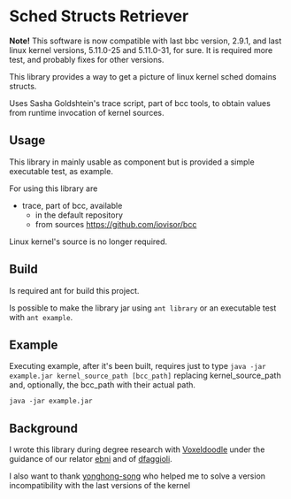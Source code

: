 # Sched Structs Retriever

**Note!** This software is now compatible with last bbc version, 2.9.1, and last
linux kernel versions, 5.11.0-25 and 5.11.0-31, for sure.
It is required more test, and probably fixes for other versions.

This library provides a way to get a picture of linux kernel sched domains structs.

Uses Sasha Goldshtein's trace script, part of bcc tools, to obtain values from runtime invocation of kernel sources.

## Usage

This library in mainly usable as component but is provided a simple executable test, as example. 

For using this library are

- trace, part of bcc, available
    - in the default repository
    - from sources https://github.com/iovisor/bcc

Linux kernel's source is no longer required.

## Build

Is required ant for build this project.

Is possible to make the library jar using `ant library` or an executable test with `ant example`.

## Example

Executing example, after it's been built, requires just to type `java -jar example.jar kernel_source_path [bcc_path]` replacing kernel_source_path and, optionally, the bcc_path with their actual path.

`java -jar example.jar`

## Background

I wrote this library during degree research with [Voxeldoodle](https://github.com/Voxeldoodle) under the  guidance of our relator [ebni](https://github.com/ebni) and of [dfaggioli](https://github.com/dfaggioli).

I also want to thank [yonghong-song](https://github.com/yonghong-song) who helped me to solve a version incompatibility with the last versions of the kernel